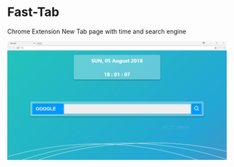# Fast-Tab
Chrome Extension New Tab page with time and search engine

 ![Alt text](https://raw.githubusercontent.com/aymen94/Fast-Tab/master/screen.png?raw=true "fasttab")
